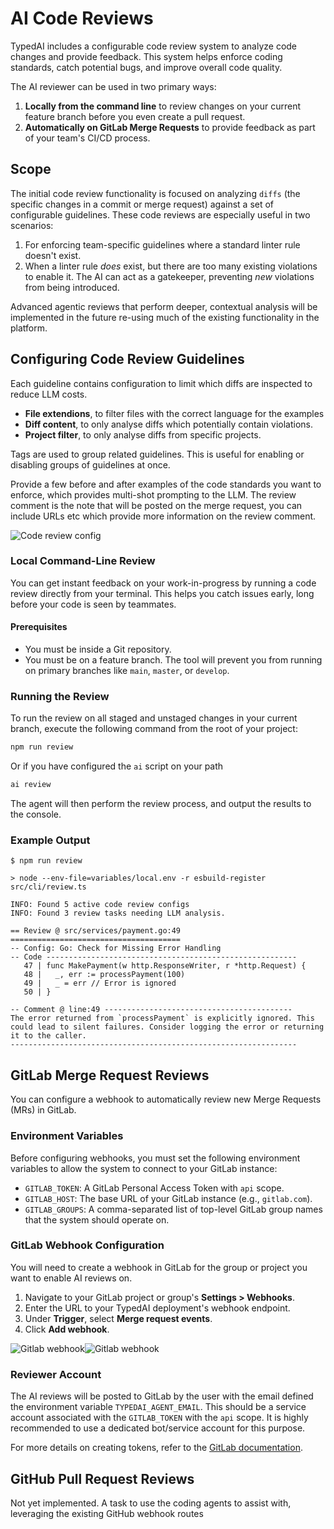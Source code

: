 # AI Code Reviews

TypedAI includes a configurable code review system to analyze code changes and provide feedback. This system helps enforce coding standards, catch potential bugs, and improve overall code quality.

The AI reviewer can be used in two primary ways:

1.  **Locally from the command line** to review changes on your current feature branch before you even create a pull request.
2.  **Automatically on GitLab Merge Requests** to provide feedback as part of your team's CI/CD process.

## Scope

The initial code review functionality is focused on analyzing `diffs` (the specific changes in a commit or merge request) against a set of configurable guidelines. These code reviews are especially useful in two scenarios:

1.  For enforcing team-specific guidelines where a standard linter rule doesn't exist.
2.  When a linter rule *does* exist, but there are too many existing violations to enable it. The AI can act as a gatekeeper, preventing *new* violations from being introduced.

Advanced agentic reviews that perform deeper, contextual analysis will be implemented in the future re-using much of the existing functionality in the platform.

## Configuring Code Review Guidelines

Each guideline contains configuration to limit which diffs are inspected to reduce LLM costs.

*   **File extendions**, to filter files with the correct language for the examples
*   **Diff content**, to only analyse diffs which potentially contain violations.
*   **Project filter**, to only analyse diffs from specific projects.

Tags are used to group related guidelines. This is useful for enabling or disabling groups of guidelines at once.

Provide a few before and after examples of the code standards you want to enforce, which provides multi-shot prompting to the LLM.
The review comment is the note that will be posted on the merge request, you can include URLs etc which provide more
information on the review comment.

![Code review config](https://public.trafficguard.ai/typedai/code-reviews.png)



### Local Command-Line Review

You can get instant feedback on your work-in-progress by running a code review directly from your terminal. This helps you catch issues early, long before your code is seen by teammates.

#### Prerequisites

*   You must be inside a Git repository.
*   You must be on a feature branch. The tool will prevent you from running on primary branches like `main`, `master`, or `develop`.

### Running the Review

To run the review on all staged and unstaged changes in your current branch, execute the following command from the root of your project:

```bash
npm run review
```
Or if you have configured the `ai` script on your path
```bash
ai review
```

The agent will then perform the review process, and output the results to the console.

### Example Output

```
$ npm run review

> node --env-file=variables/local.env -r esbuild-register src/cli/review.ts

INFO: Found 5 active code review configs
INFO: Found 3 review tasks needing LLM analysis.

== Review @ src/services/payment.go:49   ======================================
-- Config: Go: Check for Missing Error Handling
-- Code --------------------------------------------------------
   47 | func MakePayment(w http.ResponseWriter, r *http.Request) {
   48 |   _, err := processPayment(100)
   49 |   _ = err // Error is ignored
   50 | }

-- Comment @ line:49 ------------------------------------------
The error returned from `processPayment` is explicitly ignored. This could lead to silent failures. Consider logging the error or returning it to the caller.
----------------------------------------------------------------
```

## GitLab Merge Request Reviews

You can configure a webhook to automatically review new Merge Requests (MRs) in GitLab.

### Environment Variables

Before configuring webhooks, you must set the following environment variables to allow the system to connect to your GitLab instance:

*   `GITLAB_TOKEN`: A GitLab Personal Access Token with `api` scope.
*   `GITLAB_HOST`: The base URL of your GitLab instance (e.g., `gitlab.com`).
*   `GITLAB_GROUPS`: A comma-separated list of top-level GitLab group names that the system should operate on.

### GitLab Webhook Configuration

You will need to create a webhook in GitLab for the group or project you want to enable AI reviews on.

1.  Navigate to your GitLab project or group's **Settings > Webhooks**.
2.  Enter the URL to your TypedAI deployment's webhook endpoint.
3.  Under **Trigger**, select **Merge request events**.
4.  Click **Add webhook**.

![Gitlab webhook](https://public.trafficguard.ai/typedai/gitlab-webhook1.png)![Gitlab webhook](https://public.trafficguard.ai/typedai/gitlab-webhook2.png)

### Reviewer Account

The AI reviews will be posted to GitLab by the user with the email defined the environment variable `TYPEDAI_AGENT_EMAIL`. This should be a service account associated with the `GITLAB_TOKEN` with the `api` scope. It is highly recommended to use a dedicated bot/service account for this purpose.

For more details on creating tokens, refer to the [GitLab documentation](https://docs.gitlab.com/ee/user/profile/personal_access_tokens.html).

## GitHub Pull Request Reviews

Not yet implemented. A task to use the coding agents to assist with, leveraging the existing GitHub webhook routes
